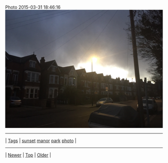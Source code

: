 <!--
title: Photo 2015-03-31 18
date: 2020-06-28T15:00:41.469Z
tags: sunset, manor, park, photo
-->











Photo 2015-03-31 18:46:16
![](115138807662-0.jpg)

<!--BOTTOM-POST-NAVIGATION-->
---

| [Tags](tags.md) | [sunset](tag-sunset.md) [manor](tag-manor.md) [park](tag-park.md) [photo](tag-photo.md) |

---

| [Newer](114607145132.md) | [Top](index.md) | [Older](115863904707.md) |